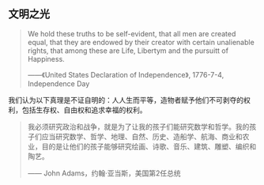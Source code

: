 

## 文明之光

> We hold these truths to be self-evident, that all men are created equal, that they are endowed by their creator with certain unalienable rights, that among these are Life, Libertym and the pursuitt of Happiness.
>
> ——《United States Declaration of Independence》, 1776-7-4, Independence Day

我们认为以下真理是不证自明的：人人生而平等，造物者赋予他们不可剥夺的权利，包括生存权、自由权和追求幸福的权利。



> 我必须研究政治和战争，就是为了让我的孩子们能研究数学和哲学。我的孩子们应当研究数学、哲学、地理、自然、历史、造船学、航海、商业和农业，目的是让他们的孩子能够研究绘画、诗歌、音乐、建筑、雕塑、编织和陶艺。
>
> —— John Adams，约翰·亚当斯，美国第2任总统


